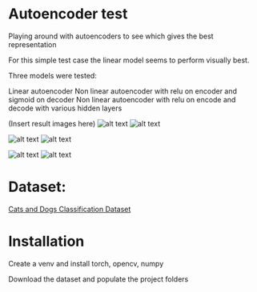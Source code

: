 
# Autoencoder test

Playing around with autoencoders to see which gives the best representation

For this simple test case the linear model seems to perform visually best.

Three models were tested: 

Linear autoencoder
Non linear autoencoder with relu on encoder and sigmoid on decoder
Non linear autoencoder with relu on encode and decode with various hidden layers

(Insert result images here)
![alt text](https://github.com/AntonOstman/autoencoder/results/models/lr0.001linear/model4900.pth0.png)
![alt text](https://github.com/AntonOstman/autoencoder/results/models/lr0.001linear/validation_loss_curve.png)

![alt text](https://github.com/AntonOstman/autoencoder/results/models/lr0.001nonlinear/model4900.pth0.png)
![alt text](https://github.com/AntonOstman/autoencoder/results/models/lr0.001nonlinear/validation_loss_curve.png)

![alt text](https://github.com/AntonOstman/autoencoder/results/models/lr0.001nonlinearv2/model4900.pth0.png)
![alt text](https://github.com/AntonOstman/autoencoder/results/models/lr0.001nonlinearv2/validation_loss_curve.png)

# Dataset:

[Cats and Dogs Classification Dataset](https://www.kaggle.com/datasets/bhavikjikadara/dog-and-cat-classification-dataset/data)

# Installation

Create a venv and install torch, opencv, numpy

Download the dataset and populate the project folders
